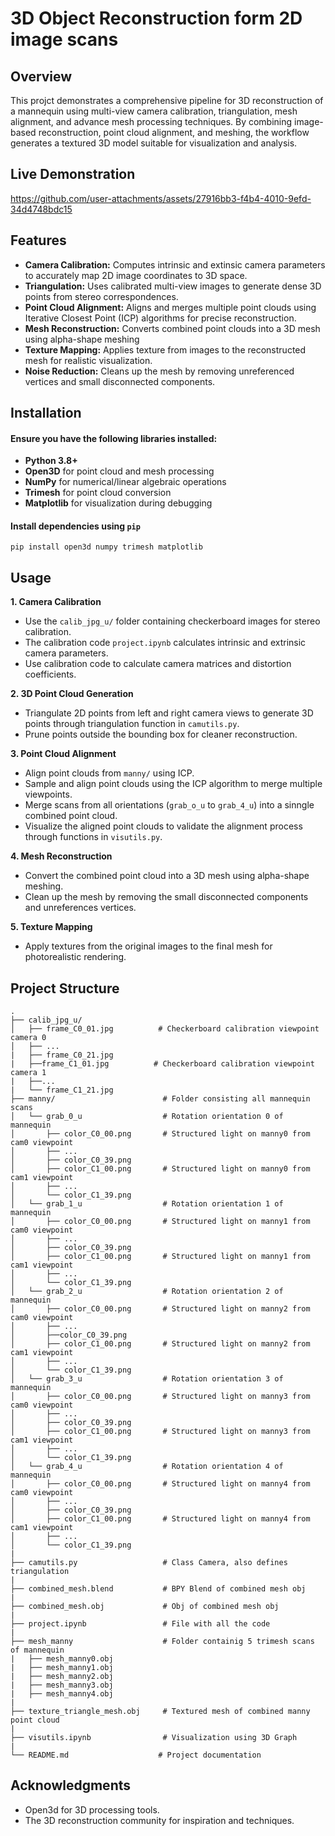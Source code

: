 # 3D Object Reconstruction form 2D image scans
## Overview
This projct demonstrates a comprehensive pipeline for 3D reconstruction of a mannequin using multi-view camera calibration, triangulation, mesh alignment, and advance mesh processing techniques. By combining image-based reconstruction, point cloud alignment, and meshing, the workflow generates a textured 3D model suitable for visualization and analysis.

## Live Demonstration
https://github.com/user-attachments/assets/27916bb3-f4b4-4010-9efd-34d4748bdc15



## Features
- **Camera Calibration:** Computes intrinsic and extinsic camera parameters to accurately map 2D image coordinates to 3D space.
- **Triangulation:** Uses calibrated multi-view images to generate dense 3D points from stereo correspondences.
- **Point Cloud Alignment:** Aligns and merges multiple point clouds using Iterative Closest Point (ICP) algorithms for precise reconstruction.
- **Mesh Reconstruction:** Converts combined point clouds into a 3D mesh using alpha-shape meshing
- **Texture Mapping:** Applies texture from images to the reconstructed mesh for realistic visualization.
- **Noise Reduction:** Cleans up the mesh by removing unreferenced vertices and small disconnected components.


## Installation
#### Ensure you have the following libraries installed:
- **Python 3.8+**
- **Open3D** for point cloud and mesh processing
- **NumPy** for numerical/linear algebraic operations
- **Trimesh** for point cloud conversion
- **Matplotlib** for visualization during debugging

#### Install dependencies using ```pip```
```pip install open3d numpy trimesh matplotlib```

## Usage
**1. Camera Calibration**
- Use the ```calib_jpg_u/``` folder containing checkerboard images for stereo calibration.
- The calibration code ```project.ipynb``` calculates intrinsic and extrinsic camera parameters.  
- Use calibration code to calculate camera matrices and distortion coefficients.

**2. 3D Point Cloud Generation**
- Triangulate 2D points from left and right camera views to generate 3D points through triangulation function in ```camutils.py```.
- Prune points outside the bounding box for cleaner reconstruction.

**3. Point Cloud Alignment**
- Align point clouds from ```manny/``` using ICP.
- Sample and align point clouds using the ICP algorithm to merge multiple viewpoints.
- Merge scans from all orientations (```grab_o_u``` to ```grab_4_u```) into a sinngle combined point cloud.
- Visualize the aligned point clouds to validate the alignment process through functions in ```visutils.py```.

**4. Mesh Reconstruction**
- Convert the combined point cloud into a 3D mesh using alpha-shape meshing.
- Clean up the mesh by removing the small disconnected components and unreferences vertices.

**5. Texture Mapping**
- Apply textures from the original images to the final mesh for photorealistic rendering.

## Project Structure
```
.
├── calib_jpg_u/
│   ├── frame_C0_01.jpg          # Checkerboard calibration viewpoint camera 0
│   ├── ...
|   ├── frame_C0_21.jpg
|   ├──frame_C1_01.jpg          # Checkerboard calibration viewpoint camera 1
|   ├──...
|   └── frame_C1_21.jpg
├── manny/                        # Folder consisting all mannequin scans
│   └── grab_0_u                  # Rotation orientation 0 of mannequin
│       ├── color_C0_00.png       # Structured light on manny0 from cam0 viewpoint
│       ├── ...
│       ├── color_C0_39.png
│       ├── color_C1_00.png       # Structured light on manny0 from cam1 viewpoint
│       ├── ...
│       └── color_C1_39.png
│   └── grab_1_u                  # Rotation orientation 1 of mannequin
│       ├── color_C0_00.png       # Structured light on manny1 from cam0 viewpoint
│       ├── ...
│       ├── color_C0_39.png
│       ├── color_C1_00.png       # Structured light on manny1 from cam1 viewpoint
│       ├── ...
│       └── color_C1_39.png
│   └── grab_2_u                  # Rotation orientation 2 of mannequin
│       ├── color_C0_00.png       # Structured light on manny2 from cam0 viewpoint
│       ├── ...
│       ├──color_C0_39.png
│       ├── color_C1_00.png       # Structured light on manny2 from cam1 viewpoint
│       ├── ...
│       └── color_C1_39.png
│   └── grab_3_u                  # Rotation orientation 3 of mannequin
│       ├── color_C0_00.png       # Structured light on manny3 from cam0 viewpoint
│       ├── ...
│       ├── color_C0_39.png
│       ├── color_C1_00.png       # Structured light on manny3 from cam1 viewpoint
│       ├── ...
│       └── color_C1_39.png
│   └── grab_4_u                  # Rotation orientation 4 of mannequin
│       ├── color_C0_00.png       # Structured light on manny4 from cam0 viewpoint
│       ├── ...
│       ├── color_C0_39.png
│       ├── color_C1_00.png       # Structured light on manny4 from cam1 viewpoint
│       ├── ...
│       └── color_C1_39.png        
|
├── camutils.py                   # Class Camera, also defines triangulation
|
├── combined_mesh.blend           # BPY Blend of combined mesh obj
|
├── combined_mesh.obj             # Obj of combined mesh obj
|
├── project.ipynb                 # File with all the code
|
├── mesh_manny                    # Folder containig 5 trimesh scans of mannequin
|   ├── mesh_manny0.obj
|   ├── mesh_manny1.obj
|   ├── mesh_manny2.obj
|   ├── mesh_manny3.obj
|   ├── mesh_manny4.obj
|
├── texture_triangle_mesh.obj     # Textured mesh of combined manny point cloud
|
├── visutils.ipynb                # Visualization using 3D Graph 
|
└── README.md                    # Project documentation
```
## Acknowledgments
- Open3d for 3D processing tools.
- The 3D reconstruction community for inspiration and techniques.
